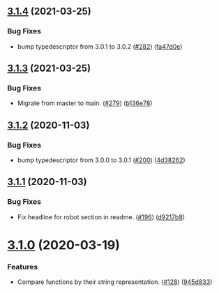 ## [3.1.4](https://github.com/thenativeweb/is-subset-of/compare/3.1.3...3.1.4) (2021-03-25)


### Bug Fixes

* bump typedescriptor from 3.0.1 to 3.0.2 ([#282](https://github.com/thenativeweb/is-subset-of/issues/282)) ([fa47d0e](https://github.com/thenativeweb/is-subset-of/commit/fa47d0e54b8a34380af73ca2f80576b7a1817962))

## [3.1.3](https://github.com/thenativeweb/is-subset-of/compare/3.1.2...3.1.3) (2021-03-25)


### Bug Fixes

* Migrate from master to main. ([#279](https://github.com/thenativeweb/is-subset-of/issues/279)) ([b136e78](https://github.com/thenativeweb/is-subset-of/commit/b136e78398f95e402a3d5f12b7c4037c59aad44e))

## [3.1.2](https://github.com/thenativeweb/is-subset-of/compare/3.1.1...3.1.2) (2020-11-03)


### Bug Fixes

* bump typedescriptor from 3.0.0 to 3.0.1 ([#200](https://github.com/thenativeweb/is-subset-of/issues/200)) ([4d38262](https://github.com/thenativeweb/is-subset-of/commit/4d38262ab8dc601d889c383e4b6eaacd3db241ba))

## [3.1.1](https://github.com/thenativeweb/is-subset-of/compare/3.1.0...3.1.1) (2020-11-03)


### Bug Fixes

* Fix headline for robot section in readme. ([#196](https://github.com/thenativeweb/is-subset-of/issues/196)) ([d9217b8](https://github.com/thenativeweb/is-subset-of/commit/d9217b8afbad46e777c9b3aaa3dc93a198f775f3))

# [3.1.0](https://github.com/thenativeweb/is-subset-of/compare/3.0.0...3.1.0) (2020-03-19)


### Features

* Compare functions by their string representation. ([#128](https://github.com/thenativeweb/is-subset-of/issues/128)) ([945d833](https://github.com/thenativeweb/is-subset-of/commit/945d83349c148665482039b18126192eb91e0954))

